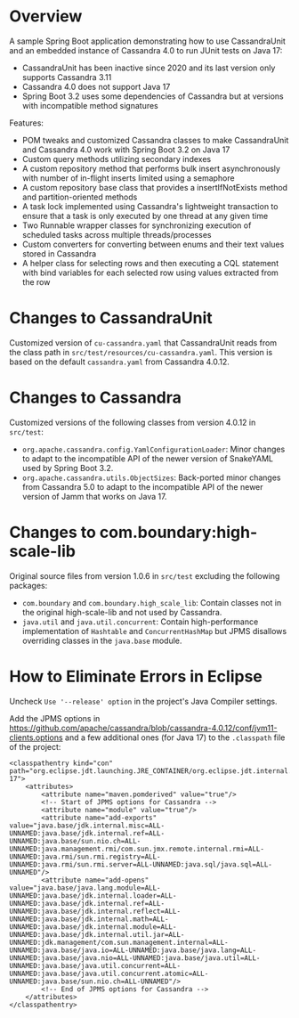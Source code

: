 # Overview

A sample Spring Boot application demonstrating how to use CassandraUnit and an embedded instance of Cassandra 4.0 to run JUnit tests on Java 17:
* CassandraUnit has been inactive since 2020 and its last version only supports Cassandra 3.11
* Cassandra 4.0 does not support Java 17
* Spring Boot 3.2 uses some dependencies of Cassandra but at versions with incompatible method signatures

Features:
* POM tweaks and customized Cassandra classes to make CassandraUnit and Cassandra 4.0 work with Spring Boot 3.2 on Java 17
* Custom query methods utilizing secondary indexes
* A custom repository method that performs bulk insert asynchronously with number of in-flight inserts limited using a semaphore
* A custom repository base class that provides a insertIfNotExists method and partition-oriented methods
* A task lock implemented using Cassandra's lightweight transaction to ensure that a task is only executed by one thread at any given time
* Two Runnable wrapper classes for synchronizing execution of scheduled tasks across multiple threads/processes
* Custom converters for converting between enums and their text values stored in Cassandra
* A helper class for selecting rows and then executing a CQL statement with bind variables for each selected row using values extracted from the row


# Changes to CassandraUnit

Customized version of `cu-cassandra.yaml` that CassandraUnit reads from the class path in `src/test/resources/cu-cassandra.yaml`. This version is based on the default `cassandra.yaml` from Cassandra 4.0.12.


# Changes to Cassandra

Customized versions of the following classes from version 4.0.12 in `src/test`:

* `org.apache.cassandra.config.YamlConfigurationLoader`: Minor changes to adapt to the incompatible API of the newer version of SnakeYAML used by Spring Boot 3.2.
* `org.apache.cassandra.utils.ObjectSizes`: Back-ported minor changes from Cassandra 5.0 to adapt to the incompatible API of the newer version of Jamm that works on Java 17.


# Changes to com.boundary:high-scale-lib

Original source files from version 1.0.6 in `src/test` excluding the following packages:

* `com.boundary` and `com.boundary.high_scale_lib`: Contain classes not in the original high-scale-lib and not used by Cassandra.
* `java.util` and `java.util.concurrent`: Contain high-performance implementation of `Hashtable` and `ConcurrentHashMap` but JPMS disallows overriding classes in the `java.base` module.


# How to Eliminate Errors in Eclipse

Uncheck `Use '--release' option` in the project's Java Compiler settings.

Add the JPMS options in https://github.com/apache/cassandra/blob/cassandra-4.0.12/conf/jvm11-clients.options and a few additional ones (for Java 17) to the `.classpath` file of the project:

```
<classpathentry kind="con" path="org.eclipse.jdt.launching.JRE_CONTAINER/org.eclipse.jdt.internal.debug.ui.launcher.StandardVMType/JavaSE-17">
	<attributes>
		<attribute name="maven.pomderived" value="true"/>
		<!-- Start of JPMS options for Cassandra -->
		<attribute name="module" value="true"/>
		<attribute name="add-exports" value="java.base/jdk.internal.misc=ALL-UNNAMED:java.base/jdk.internal.ref=ALL-UNNAMED:java.base/sun.nio.ch=ALL-UNNAMED:java.management.rmi/com.sun.jmx.remote.internal.rmi=ALL-UNNAMED:java.rmi/sun.rmi.registry=ALL-UNNAMED:java.rmi/sun.rmi.server=ALL-UNNAMED:java.sql/java.sql=ALL-UNNAMED"/>
		<attribute name="add-opens" value="java.base/java.lang.module=ALL-UNNAMED:java.base/jdk.internal.loader=ALL-UNNAMED:java.base/jdk.internal.ref=ALL-UNNAMED:java.base/jdk.internal.reflect=ALL-UNNAMED:java.base/jdk.internal.math=ALL-UNNAMED:java.base/jdk.internal.module=ALL-UNNAMED:java.base/jdk.internal.util.jar=ALL-UNNAMED:jdk.management/com.sun.management.internal=ALL-UNNAMED:java.base/java.io=ALL-UNNAMED:java.base/java.lang=ALL-UNNAMED:java.base/java.nio=ALL-UNNAMED:java.base/java.util=ALL-UNNAMED:java.base/java.util.concurrent=ALL-UNNAMED:java.base/java.util.concurrent.atomic=ALL-UNNAMED:java.base/sun.nio.ch=ALL-UNNAMED"/>
		<!-- End of JPMS options for Cassandra -->
	</attributes>
</classpathentry>
```
